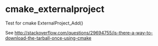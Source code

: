# cmake_externalproject
Test for cmake ExternalProject_Add()

See http://stackoverflow.com/questions/29694755/is-there-a-way-to-download-the-tarball-once-using-cmake

